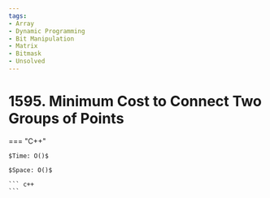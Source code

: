 ```yaml
---
tags:
- Array
- Dynamic Programming
- Bit Manipulation
- Matrix
- Bitmask
- Unsolved
---
```



# 1595. Minimum Cost to Connect Two Groups of Points

=== "C++"

    $Time: O()$

    $Space: O()$

    ``` c++
    ```